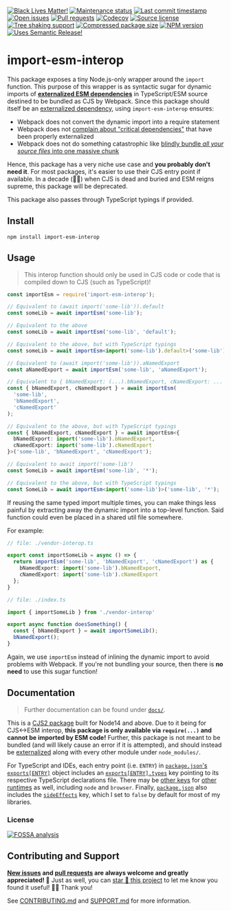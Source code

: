 <!-- prettier-ignore-start -->

<!-- badges-start -->

[![Black Lives Matter!][badge-blm]][link-blm]
[![Maintenance status][badge-maintenance]][link-repo]
[![Last commit timestamp][badge-last-commit]][link-repo]
[![Open issues][badge-issues]][link-issues]
[![Pull requests][badge-pulls]][link-pulls]
[![Codecov][badge-codecov]][link-codecov]
[![Source license][badge-license]][link-license]
[![Tree shaking support][badge-tree-shaking]][link-bundlephobia]
[![Compressed package size][badge-size]][link-bundlephobia]
[![NPM version][badge-npm]][link-npm]
[![Uses Semantic Release!][badge-semantic-release]][link-semantic-release]

<!-- badges-end -->

<!-- prettier-ignore-end -->

# import-esm-interop

This package exposes a tiny Node.js-only wrapper around the `import` function.
This purpose of this wrapper is as syntactic sugar for dynamic imports of
[**externalized ESM dependencies**][webpack-node-externals] in TypeScript/ESM
source destined to be bundled as CJS by Webpack. Since this package should
itself be an [externalized dependency][webpack-node-externals], using
`import-esm-interop` ensures:

- Webpack does not convert the dynamic import into a require statement
- Webpack does not [complain about "critical dependencies"][1] that have been
  properly externalized
- Webpack does not do something catastrophic like [blindly bundle _all your
  source files_ into one massive chunk][2]

Hence, this package has a very niche use case and **you probably don't need
it**. For most packages, it's easier to use their CJS entry point if available.
In a decade (🤞🏿) when CJS is dead and buried and ESM reigns supreme, this
package will be deprecated.

This package also passes through TypeScript typings if provided.

## Install

```Shell
npm install import-esm-interop
```

## Usage

> This interop function should only be used in CJS code or code that is compiled
> down to CJS (such as TypeScript)!

```TypeScript
const importEsm = require('import-esm-interop');

// Equivalent to (await import('some-lib')).default
const someLib = await importEsm('some-lib');

// Equivalent to the above
const someLib = await importEsm('some-lib', 'default');

// Equivalent to the above, but with TypeScript typings
const someLib = await importEsm<import('some-lib').default>('some-lib');

// Equivalent to (await import('some-lib')).aNamedExport
const aNamedExport = await importEsm('some-lib', 'aNamedExport');

// Equivalent to { bNamedExport: (...).bNamedExport, cNamedExport: ... }
const { bNamedExport, cNamedExport } = await importEsm(
  'some-lib',
  'bNamedExport',
  'cNamedExport'
);

// Equivalent to the above, but with TypeScript typings
const { bNamedExport, cNamedExport } = await importEsm<{
  bNamedExport: import('some-lib').bNamedExport,
  cNamedExport: import('some-lib').cNamedExport
}>('some-lib', 'bNamedExport', 'cNamedExport');

// Equivalent to await import('some-lib')
const SomeLib = await importEsm('some-lib', '*');

// Equivalent to the above, but with TypeScript typings
const SomeLib = await importEsm<import('some-lib')>('some-lib', '*');
```

If reusing the same typed import multiple times, you can make things less
painful by extracting away the dynamic import into a top-level function. Said
function could even be placed in a shared util file somewhere.

For example:

```TypeScript
// file: ./vendor-interop.ts

export const importSomeLib = async () => {
  return importEsm('some-lib', 'bNamedExport', 'cNamedExport') as {
    bNamedExport: import('some-lib').bNamedExport,
    cNamedExport: import('some-lib').cNamedExport
  };
}

// file: ./index.ts

import { importSomeLib } from './vendor-interop'

export async function doesSomething() {
  const { bNamedExport } = await importSomeLib();
  bNamedExport();
}
```

Again, we use `importEsm` instead of inlining the dynamic import to avoid
problems with Webpack. If you're not bundling your source, then there is **no
need** to use this sugar function!

## Documentation

> Further documentation can be found under [`docs/`][docs].

This is a [CJS2 package][cjs-rum-and-coke] built for Node14 and above. Due to it
being for CJS<->ESM interop, **this package is only available via `require(...)`
and cannot be imported by ESM code!** Further, this package is not meant to be
bundled (and will likely cause an error if it is attempted), and should instead
be [externalized][webpack-node-externals] along with every other module under
`node_modules/`.

For TypeScript and IDEs, each entry point (i.e. `ENTRY`) in [`package.json`'s
`exports[ENTRY]`][package-json] object includes an
[`exports[ENTRY].types`][exports-types-key] key pointing to its respective
TypeScript declarations file. There may be [other keys][package-json] for [other
runtimes][exports-conditions] as well, including `node` and `browser`. Finally,
[`package.json`][package-json] also includes the
[`sideEffects`][side-effects-key] key, which I set to `false` by default for
most of my libraries.

### License

[![FOSSA analysis][badge-fossa]][link-fossa]

## Contributing and Support

**[New issues][choose-new-issue] and [pull requests][pr-compare] are always
welcome and greatly appreciated! 🤩** Just as well, you can [star 🌟 this
project][link-repo] to let me know you found it useful! ✊🏿 Thank you!

See [CONTRIBUTING.md][contributing] and [SUPPORT.md][support] for more
information.

[badge-blm]: https://xunn.at/badge-blm 'Join the movement!'
[link-blm]: https://xunn.at/donate-blm
[badge-maintenance]:
  https://img.shields.io/maintenance/active/2022
  'Is this package maintained?'
[link-repo]: https://github.com/xunnamius/import-esm-interop
[badge-last-commit]:
  https://img.shields.io/github/last-commit/xunnamius/import-esm-interop
  'Latest commit timestamp'
[badge-issues]:
  https://img.shields.io/github/issues/Xunnamius/import-esm-interop
  'Open issues'
[link-issues]: https://github.com/Xunnamius/import-esm-interop/issues?q=
[badge-pulls]:
  https://img.shields.io/github/issues-pr/xunnamius/import-esm-interop
  'Open pull requests'
[link-pulls]: https://github.com/xunnamius/import-esm-interop/pulls
[badge-codecov]:
  https://codecov.io/gh/Xunnamius/import-esm-interop/branch/main/graph/badge.svg?token=HWRIOBAAPW
  'Is this package well-tested?'
[link-codecov]: https://codecov.io/gh/Xunnamius/import-esm-interop
[badge-license]:
  https://img.shields.io/npm/l/import-esm-interop
  "This package's source license"
[link-license]:
  https://github.com/Xunnamius/import-esm-interop/blob/main/LICENSE
[badge-fossa]:
  https://app.fossa.com/api/projects/git%2Bgithub.com%2FXunnamius%2Fimport-esm-interop.svg?type=large
  "Analysis of this package's license obligations"
[link-fossa]:
  https://app.fossa.com/projects/git%2Bgithub.com%2FXunnamius%2Fimport-esm-interop
[badge-npm]:
  https://api.ergodark.com/badges/npm-pkg-version/import-esm-interop
  'Install this package using npm or yarn!'
[link-npm]: https://www.npmjs.com/package/import-esm-interop
[badge-semantic-release]:
  https://img.shields.io/badge/%20%20%F0%9F%93%A6%F0%9F%9A%80-semantic--release-e10079.svg
  'This repo practices continuous integration and deployment!'
[link-semantic-release]: https://github.com/semantic-release/semantic-release
[badge-size]: https://badgen.net/bundlephobia/minzip/import-esm-interop
[badge-tree-shaking]:
  https://badgen.net/bundlephobia/tree-shaking/import-esm-interop
  'Is this package optimized for Webpack?'
[link-bundlephobia]:
  https://bundlephobia.com/result?p=import-esm-interop
  'Package size (minified and gzipped)'
[package-json]: package.json
[docs]: docs
[choose-new-issue]:
  https://github.com/Xunnamius/import-esm-interop/issues/new/choose
[pr-compare]: https://github.com/Xunnamius/import-esm-interop/compare
[contributing]: CONTRIBUTING.md
[support]: .github/SUPPORT.md
[cjs-rum-and-coke]:
  https://dev.to/jakobjingleheimer/configuring-commonjs-es-modules-for-nodejs-12ed#cjs-source-and-distribution
[exports-types-key]:
  https://devblogs.microsoft.com/typescript/announcing-typescript-4-5-beta/#packagejson-exports-imports-and-self-referencing
[exports-conditions]:
  https://webpack.js.org/guides/package-exports/#reference-syntax
[side-effects-key]:
  https://webpack.js.org/guides/tree-shaking/#mark-the-file-as-side-effect-free
[webpack-node-externals]: https://www.npmjs.com/package/webpack-node-externals
[1]: https://github.com/webpack/webpack/issues/196#issuecomment-232465701
[2]: https://github.com/webpack/webpack/issues/196#issuecomment-232355903
